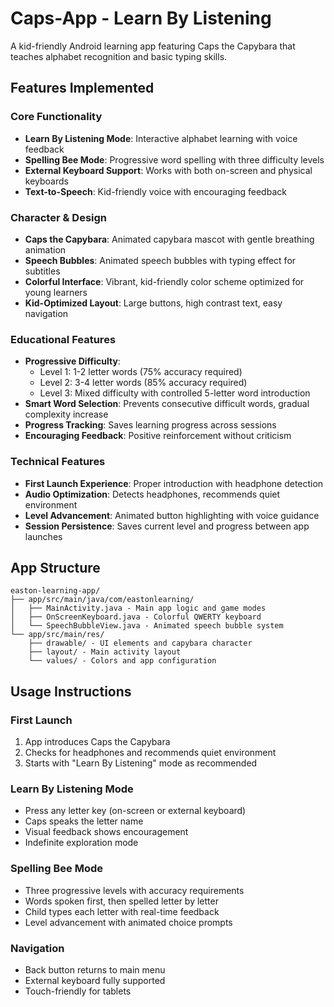 # Caps-App - Learn By Listening

A kid-friendly Android learning app featuring Caps the Capybara that teaches alphabet recognition and basic typing skills.

## Features Implemented

### Core Functionality
- **Learn By Listening Mode**: Interactive alphabet learning with voice feedback
- **Spelling Bee Mode**: Progressive word spelling with three difficulty levels
- **External Keyboard Support**: Works with both on-screen and physical keyboards
- **Text-to-Speech**: Kid-friendly voice with encouraging feedback

### Character & Design
- **Caps the Capybara**: Animated capybara mascot with gentle breathing animation
- **Speech Bubbles**: Animated speech bubbles with typing effect for subtitles
- **Colorful Interface**: Vibrant, kid-friendly color scheme optimized for young learners
- **Kid-Optimized Layout**: Large buttons, high contrast text, easy navigation

### Educational Features
- **Progressive Difficulty**: 
  - Level 1: 1-2 letter words (75% accuracy required)
  - Level 2: 3-4 letter words (85% accuracy required)
  - Level 3: Mixed difficulty with controlled 5-letter word introduction
- **Smart Word Selection**: Prevents consecutive difficult words, gradual complexity increase
- **Progress Tracking**: Saves learning progress across sessions
- **Encouraging Feedback**: Positive reinforcement without criticism

### Technical Features
- **First Launch Experience**: Proper introduction with headphone detection
- **Audio Optimization**: Detects headphones, recommends quiet environment
- **Level Advancement**: Animated button highlighting with voice guidance
- **Session Persistence**: Saves current level and progress between app launches

## App Structure
```
easton-learning-app/
├── app/src/main/java/com/eastonlearning/
│   ├── MainActivity.java - Main app logic and game modes
│   ├── OnScreenKeyboard.java - Colorful QWERTY keyboard
│   └── SpeechBubbleView.java - Animated speech bubble system
└── app/src/main/res/
    ├── drawable/ - UI elements and capybara character
    ├── layout/ - Main activity layout
    └── values/ - Colors and app configuration
```

## Usage Instructions

### First Launch
1. App introduces Caps the Capybara
2. Checks for headphones and recommends quiet environment
3. Starts with "Learn By Listening" mode as recommended

### Learn By Listening Mode
- Press any letter key (on-screen or external keyboard)
- Caps speaks the letter name
- Visual feedback shows encouragement
- Indefinite exploration mode

### Spelling Bee Mode
- Three progressive levels with accuracy requirements
- Words spoken first, then spelled letter by letter
- Child types each letter with real-time feedback
- Level advancement with animated choice prompts

### Navigation
- Back button returns to main menu
- External keyboard fully supported
- Touch-friendly for tablets
